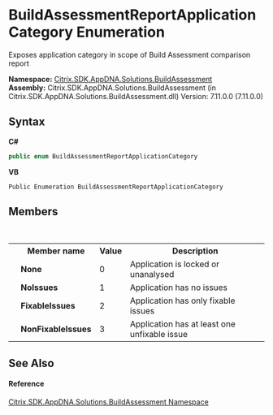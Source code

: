 # BuildAssessmentReportApplicationCategory Enumeration
 

Exposes application category in scope of Build Assessment comparison report

**Namespace:**&nbsp;[Citrix.SDK.AppDNA.Solutions.BuildAssessment](853bdb50-ea5c-dc0d-0be0-7254b6c38034.md)<br />**Assembly:**&nbsp;Citrix.SDK.AppDNA.Solutions.BuildAssessment (in Citrix.SDK.AppDNA.Solutions.BuildAssessment.dll) Version: 7.11.0.0 (7.11.0.0)

## Syntax

**C#**
```csharp
public enum BuildAssessmentReportApplicationCategory
```

**VB**
```vbnet
Public Enumeration BuildAssessmentReportApplicationCategory
```


## Members
&nbsp;<table><tr><th></th><th>Member name</th><th>Value</th><th>Description</th></tr><tr><td /><td target="F:Citrix.SDK.AppDNA.Solutions.BuildAssessment.BuildAssessmentReportApplicationCategory.None">**None**</td><td>0</td><td>Application is locked or unanalysed</td></tr><tr><td /><td target="F:Citrix.SDK.AppDNA.Solutions.BuildAssessment.BuildAssessmentReportApplicationCategory.NoIssues">**NoIssues**</td><td>1</td><td>Application has no issues</td></tr><tr><td /><td target="F:Citrix.SDK.AppDNA.Solutions.BuildAssessment.BuildAssessmentReportApplicationCategory.FixableIssues">**FixableIssues**</td><td>2</td><td>Application has only fixable issues</td></tr><tr><td /><td target="F:Citrix.SDK.AppDNA.Solutions.BuildAssessment.BuildAssessmentReportApplicationCategory.NonFixableIssues">**NonFixableIssues**</td><td>3</td><td>Application has at least one unfixable issue</td></tr></table>

## See Also


#### Reference
<a href="853bdb50-ea5c-dc0d-0be0-7254b6c38034">Citrix.SDK.AppDNA.Solutions.BuildAssessment Namespace</a><br />